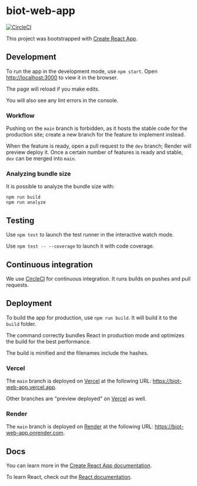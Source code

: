 # biot-web-app

[![CircleCI](https://circleci.com/github/B-IoT/biot-web-app.svg?style=svg&circle-token=1e828ebeb445956810f2015a5d5fbfa8e183b093)](LINK)

This project was bootstrapped with [Create React App](https://github.com/facebook/create-react-app).

## Development

To run the app in the development mode, use `npm start`. Open [http://localhost:3000](http://localhost:3000) to view it in the browser.

The page will reload if you make edits.

You will also see any lint errors in the console.

### Workflow

Pushing on the `main` branch is forbidden, as it hosts the stable code for the production site; create a new branch for the feature to implement instead.

When the feature is ready, open a pull request to the `dev` branch; Render will preview deploy it. Once a certain number of features is ready and stable, `dev` can be merged into `main`.

### Analyzing bundle size

It is possible to analyze the bundle size with:

```shell
npm run build
npm run analyze
```

## Testing

Use `npm test` to launch the test runner in the interactive watch mode.

Use `npm test -- --coverage` to launch it with code coverage.

## Continuous integration

We use [CircleCI](https://app.circleci.com/pipelines/github/B-IoT) for continuous integration. It runs builds on pushes and pull requests.

## Deployment

To build the app for production, use `npm run build`. It will build it to the `build` folder.

The command correctly bundles React in production mode and optimizes the build for the best performance.

The build is minified and the filenames include the hashes.

### Vercel

The `main` branch is deployed on [Vercel](https://vercel.com/b-iot/biot-web-app) at the following URL: <https://biot-web-app.vercel.app>.

Other branches are "preview deployed" on [Vercel](https://vercel.com/b-iot/biot-web-app) as well.

### Render

The `main` branch is deployed on [Render](https://dashboard.render.com/static/srv-bui2h4qpp1jgqvkc4b40) at the following URL: <https://biot-web-app.onrender.com>.

## Docs

You can learn more in the [Create React App documentation](https://facebook.github.io/create-react-app/docs/getting-started).

To learn React, check out the [React documentation](https://reactjs.org/).
